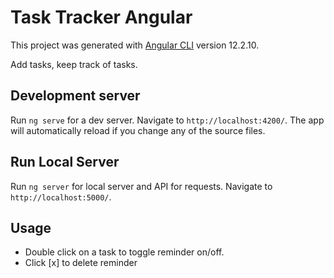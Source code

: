 # Task Tracker Angular

This project was generated with [Angular CLI](https://github.com/angular/angular-cli) version 12.2.10.

Add tasks, keep track of tasks.

## Development server

Run `ng serve` for a dev server. Navigate to `http://localhost:4200/`. The app will automatically reload if you change any of the source files.

## Run Local Server

Run `ng server` for local server and API for requests. Navigate to `http://localhost:5000/`.

## Usage
* Double click on a task to toggle reminder on/off.
* Click [x] to delete reminder